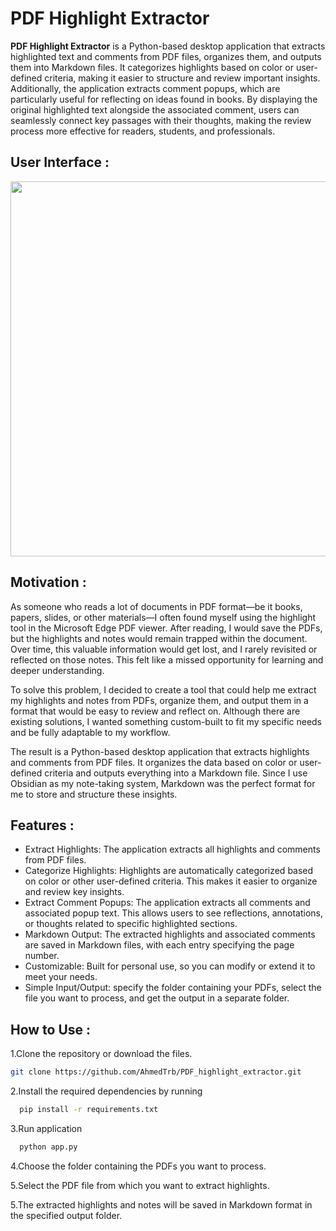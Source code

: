 # PDF Highlight Extractor

**PDF Highlight Extractor** is a Python-based desktop application that extracts highlighted text and comments from PDF files, organizes them, and outputs them into Markdown files. It categorizes highlights based on color or user-defined criteria, making it easier to structure and review important insights. Additionally, the application extracts comment popups, which are particularly useful for reflecting on ideas found in books. By displaying the original highlighted text alongside the associated comment, users can seamlessly connect key passages with their thoughts, making the review process more effective for readers, students, and professionals.

## User Interface :
<img src="https://github.com/user-attachments/assets/50adcde5-b5cc-466f-a0ad-d73f082382c0" width="600" />

## Motivation :
As someone who reads a lot of documents in PDF format—be it books, papers, slides, or other materials—I often found myself using the highlight tool in the Microsoft Edge PDF viewer. After reading, I would save the PDFs, but the highlights and notes would remain trapped within the document. Over time, this valuable information would get lost, and I rarely revisited or reflected on those notes. This felt like a missed opportunity for learning and deeper understanding.

To solve this problem, I decided to create a tool that could help me extract my highlights and notes from PDFs, organize them, and output them in a format that would be easy to review and reflect on. Although there are existing solutions, I wanted something custom-built to fit my specific needs and be fully adaptable to my workflow.

The result is a Python-based desktop application that extracts highlights and comments from PDF files. It organizes the data based on color or user-defined criteria and outputs everything into a Markdown file. Since I use Obsidian as my note-taking system, Markdown was the perfect format for me to store and structure these insights.

## Features :
- Extract Highlights: The application extracts all highlights and comments from PDF files.
- Categorize Highlights: Highlights are automatically categorized based on color or other user-defined criteria. This makes it easier to organize and review key insights.
- Extract Comment Popups: The application extracts all comments and associated popup text. This allows users to see reflections, annotations, or thoughts related to specific highlighted sections.
- Markdown Output: The extracted highlights and associated comments are saved in Markdown files, with each entry specifying the page number.
- Customizable: Built for personal use, so you can modify or extend it to meet your needs.
- Simple Input/Output: specify the folder containing your PDFs, select the file you want to process, and get the output in a separate folder.

## How to Use :
1.Clone the repository or download the files.
```bash
git clone https://github.com/AhmedTrb/PDF_highlight_extractor.git
```
2.Install the required dependencies by running
```bash
  pip install -r requirements.txt
```
3.Run application
```bash
  python app.py
```

4.Choose the folder containing the PDFs you want to process.

5.Select the PDF file from which you want to extract highlights.

5.The extracted highlights and notes will be saved in Markdown format in the specified output folder.

